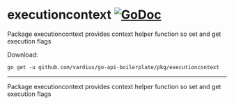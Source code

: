 # executioncontext [![GoDoc](https://godoc.org/github.com/vardius/go-api-boilerplate/pkg/executioncontext?status.svg)](https://godoc.org/github.com/vardius/go-api-boilerplate/pkg/executioncontext)
Package executioncontext provides context helper function so set and get execution flags

Download:
```shell
go get -u github.com/vardius/go-api-boilerplate/pkg/executioncontext
```

* * *
Package executioncontext provides context helper function so set and get execution flags
